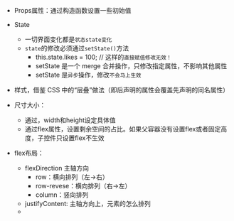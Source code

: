 * Props属性：通过构造函数设置一些初始值

* State
  * 一切界面变化都是`状态state变化`
  * `state`的修改必须通过`setState()`方法
    * this.state.likes = 100; // 这样的`直接赋值修改无效！`
    * setState 是一个 merge 合并操作，只修改指定属性，不影响其他属性
    * setState 是`异步`操作，修改`不会马上生效`
* 样式，借鉴 CSS 中的“层叠”做法（即后声明的属性会覆盖先声明的同名属性）
* 尺寸大小：
  * 通过，width和height设定具体值
  * 通过flex属性，设置剩余空间的占比。如果父容器没有设置flex或者固定高度，子控件只设置flex不生效

* flex布局：
  * flexDirection 主轴方向
    * row：横向排列（左->右）
    * row-revese：横向排列（右->左）
    * column：竖向排列
  * justifyContent: 主轴方向上，元素的怎么排列
  * 